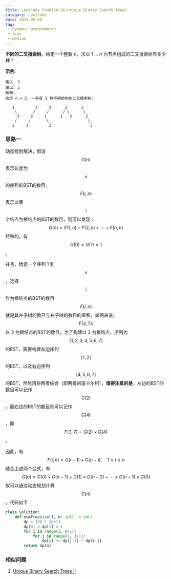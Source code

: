 ```yaml
---
title: LeetCode Problem 96-Unique Binary Search Trees
category: LeetCode
date: 2019-05-08
tag:
 - dynamic programming
 - tree
 - medium
---
```


**不同的二叉搜索树**。给定一个整数 *n*，求以 1 ... *n* 为节点组成的二叉搜索树有多少种？

**示例:**

```
输入: 3
输出: 5
解释:
给定 n = 3, 一共有 5 种不同结构的二叉搜索树:

   1         3     3      2      1
    \       /     /      / \      \
     3     2     1      1   3      2
    /     /       \                 \
   2     1         2                 3
```

<!-- more -->

### 思路一

动态规划解决，假设 $$G(n)$$ 表示长度为 $$n$$ 的序列的BST的数目，$$F(i, n)$$ 表示以第 $$i$$ 个结点为根结点的BST的数目，则可以发现：
$$
G(n) = F(1,n)+F(2,n)+\cdots + F(n,n)
$$
特殊的，有 $$G(0) = G(1) = 1$$。

并且，给定一个序列 1 到 $$n$$，选择 $$i$$ 作为根结点的BST的数目 $$F(i,n)$$ 就是其左子树的数目与右子树的数目的乘积，举例来说，$$F(3,7):$$ 以 3 为根结点的BST的数目，为了构建以 3 为根结点，序列为 $$[1,2,3,4,5,6,7]$$ 的BST，需要构建左边序列 $$[1, 2]$$ 的BST，以及右边序列 $$[4,5,6,7]$$ 的BST，然后再将两者结合（即两者的笛卡尔积），**值得注意的是**，左边的BST的数目可以记作 $$G(2)$$，而右边的BST的数目则可以记作 $$G(4)$$，即 $$F(3,7) = G(2)\times G(4)$$。

因此，有
$$
F(i, n) = G(i-1) \times G(n-i),\quad 1 \le i \le n
$$
结合上述两个公式，有
$$
G(n) = G(0) \times G(n-1) + G(1) \times G(n-2) + \cdots + G(n-1)\times G(0)
$$
故可以通过动态规划计算 $$G(n)$$，代码如下：

```python
class Solution:
    def numTrees(self, n: int) -> int:
        dp = [0] * (n+1)
        dp[0] = dp[1] = 1
        for i in range(2, n+1):
            for j in range(1, i+1):
                dp[i] += dp[j-1] * dp[i-j]
        return dp[n]
```

### 相似问题

1. [Unique Binary Search Trees II](https://leetcode.com/problems/unique-binary-search-trees-ii/)